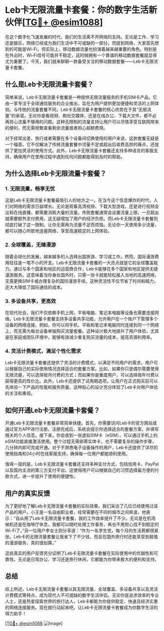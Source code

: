 # Leb卡无限流量卡套餐：你的数字生活新伙伴[[TG💪+ @esim1088](https://t.me/s/esim1088)]

在这个数字化飞速发展的时代，我们的生活离不开网络的支持。无论是工作、学习还是娱乐，网络已经成为我们生活中不可或缺的一部分。而提到网络，大家首先想到的可能是Wi-Fi，但实际上，移动数据流量也扮演着越来越重要的角色。特别是在外出时，Wi-Fi信号可能并不稳定，这时候拥有一个靠谱的移动数据套餐就显得尤为重要了。今天，我们就来聊聊一款备受关注的移动数据套餐——Leb卡无限流量卡套餐。

## 什么是Leb卡无限流量卡套餐？

简单来说，Leb卡无限流量卡套餐是一种提供无限流量服务的手机SIM卡产品。它由一家专注于全球通信服务的企业推出，旨在为用户提供更加便捷和灵活的上网体验。与传统的流量套餐不同，Leb卡无限流量卡套餐的核心优势在于其“无限流量”的承诺。无论你是看视频、刷社交媒体，还是在线办公、下载大文件，都不必再担心流量不够用的问题。这种无限制的流量支持让用户可以尽情享受互联网带来的便利，而无需频繁查看剩余流量或者担心超额费用。

对于经常出差、旅行或者需要在多个设备间切换使用的用户来说，这款套餐无疑是一个福音。它不仅解决了传统流量套餐中流量不足或超出后收费高昂的痛点，还提供了更加灵活的使用方式。此外，Leb卡无限流量卡套餐还支持多种语言的客服支持，确保用户在使用过程中遇到任何问题都能得到及时的帮助。

## 为什么选择Leb卡无限流量卡套餐？

### 1. **无限流量，畅享无忧**

这是Leb卡无限流量卡套餐最吸引人的地方之一。在当今这个信息爆炸的时代，人们对网络的需求日益增长。无论是观看高清视频、下载大型游戏，还是进行视频会议和在线直播，都需要消耗大量的流量。传统套餐通常会设置流量上限，一旦超出就需要额外支付费用，这无疑增加了用户的经济负担。而Leb卡无限流量卡套餐则彻底打破了这一限制，让你无需再为流量不足而烦恼。无论你一天使用多少流量，都可以随心所欲地连接网络，享受高速稳定的上网体验。

### 2. **全球覆盖，无缝漫游**

随着全球化的发展，越来越多的人选择出国旅游、学习或工作。然而，国际漫游费用往往是一笔不小的开支。Leb卡无限流量卡套餐的一大亮点就是它的全球覆盖能力。通过与多个国家和地区的运营商合作，Leb卡能够在多个国家和地区提供无缝漫游服务。这意味着当你身处国外时，只需一张卡就能轻松接入当地的高速网络，无需更换SIM卡或办理复杂的国际漫游手续。这种灵活性不仅节省了时间和精力，还大大降低了国际通信的成本。

### 3. **多设备共享，更高效**

在现代社会，我们不仅依赖手机上网，平板电脑、笔记本电脑等设备也需要连接网络。Leb卡无限流量卡套餐支持多设备共享功能，允许用户在一个账户下管理多个设备的网络连接。例如，你可以将手机、平板和笔记本电脑同时连接到同一个网络上，而无需为每台设备单独购买流量套餐。这种设计极大地提升了用户体验，尤其是在家庭或团队环境中，能够有效减少重复购买流量的成本，提高资源利用率。

### 4. **灵活计费模式，满足个性化需求**

Leb卡无限流量卡套餐还提供了灵活的计费模式，以满足不同用户的需求。用户可以根据自己的实际使用情况选择适合的套餐方案。比如，如果你只是偶尔需要使用无限流量，可以选择按月付费的方式；而如果你是重度用户，可以选择按年付费以获得更高的性价比。此外，Leb卡还提供了试用期选项，让用户在正式购买前可以先体验一下产品的性能和服务质量。这种贴心的设计充分体现了Leb卡对用户体验的关注和重视。

## 如何开通Leb卡无限流量卡套餐？

开通Leb卡无限流量卡套餐非常简单快捷。首先，你需要访问Leb卡的官方网站或通过官方APP进行注册。注册完成后，系统会提示你选择适合的套餐方案，并填写相关的个人信息。接下来，你会收到一张虚拟SIM卡（eSIM），可以通过手机上的eSIM功能直接激活使用。整个过程无需邮寄实体卡，也不需要复杂的操作步骤，几分钟内即可完成开通。对于不熟悉电子设备操作的用户，Leb卡还提供了详尽的使用指南和24小时在线客服支持，确保每一位用户都能顺利使用。

值得一提的是，Leb卡无限流量卡套餐还支持多种支付方式，包括信用卡、PayPal以及国内主流的第三方支付平台。这使得用户可以根据自己的习惯选择最方便的付款方式，进一步提升了使用的便捷性。

## 用户的真实反馈

为了更好地了解Leb卡无限流量卡套餐的实际效果，我们采访了几位已经使用过该产品的用户。小王是一名自由职业者，经常需要在不同的城市之间奔波。他表示：“自从用了Leb卡无限流量卡套餐，我的工作效率提升了不少。无论是在机场候机还是在咖啡厅休息，我都可以随时处理工作事务，再也不用担心找不到稳定的Wi-Fi了。”另一位用户李女士则分享道：“作为一名学生党，每个月的生活费都很紧张。Leb卡的无限流量套餐让我省下了不少钱，而且在国外旅行时还能享受到超值的漫游服务，真的很划算。”

这些真实的用户反馈充分证明了Leb卡无限流量卡套餐在实际使用中的优越性和可靠性。无论是日常办公、学习还是旅行休闲，它都能为你带来极大的便利和支持。

## 总结

综上所述，Leb卡无限流量卡套餐以其无限流量、全球覆盖、多设备共享以及灵活计费模式等特点，成为现代人不可或缺的数字生活伴侣。无论你是追求效率的专业人士，还是热爱探索世界的旅行达人，Leb卡都能为你提供稳定、快速且经济实惠的网络连接服务。现在就行动起来吧，让Leb卡无限流量卡套餐成为你数字生活的得力助手！

[[TG💪+ @esim1088](https://t.me/s/esim1088) ![Image](https://i.postimg.cc/4NQfJmqS/Snipaste-2025-05-13-00-14-12.png)]